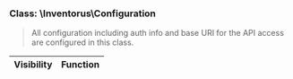 

### Class: \Inventorus\Configuration

> All configuration including auth info and base URI for the API access are configured in this class.

| Visibility | Function |
|:-----------|:---------|

